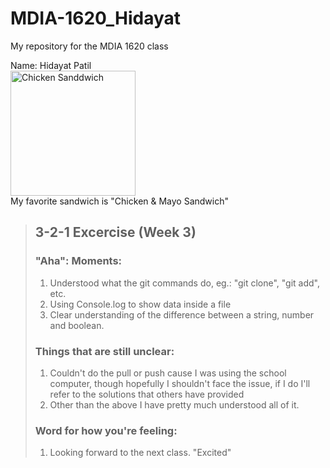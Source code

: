 # MDIA-1620_Hidayat
My repository for the MDIA 1620 class

Name: Hidayat Patil <br>
<img src="https://www.indianhealthyrecipes.com/wp-content/uploads/2023/09/mayo-chicken-sandwich-recipe.jpg" alt="Chicken Sanddwich" width="200" height="200">
<br>
My favorite sandwich is "Chicken & Mayo Sandwich"

> ## 3-2-1 Excercise (Week 3)
> ### "Aha": Moments:
> 1. Understood what the git commands do, eg.: "git clone", "git add", etc.
> 2. Using Console.log to show data inside a file
> 3. Clear understanding of the difference between a string, number and boolean.
> ### Things that are still unclear:
> 1. Couldn't do the pull or push cause I was using the school computer, though hopefully I shouldn't face the issue, if I do I'll refer to the solutions that others have provided
> 2. Other than the above I have pretty much understood all of it.
> ### Word for how you're feeling:
> 1. Looking forward to the next class. "Excited" 
